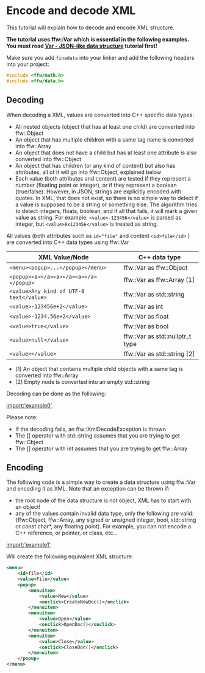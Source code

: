 # Encode and decode XML

This tutorial will explain how to decode and encode XML structure.

**The tutorial uses ffw::Var which is essential in the following examples. You must read [Var - JSON-like data structure](math-var.html) tutorial first!** 

Make sure you add `finedata` into your linker and add the following headers into your project:

```cpp
#include <ffw/math.h>
#include <ffw/data.h>
```

## Decoding

When decoding a XML, values are converted into C++ specific data types:

* All nested objects (object that has at least one child) are converted into ffw::Object
* An object that has multiple children with a same tag name is converted into ffw::Array
* An object that does not have a child but has at least one attribute is also converted into ffw::Object
* An object that has children (or any kind of content) but also has attributes, all of it will go into ffw::Object, explained below
* Each value (both attributes and content) are tested if they represent a number (floating point or integer), or if they represent a boolean (true/false). However, in JSON, strings are explicitly encoded with quotes. In XML, that does not exist, so there is no simple way to delect if a value is supposed to be a string or something else. The algorithm tries to detect integers, floats, boolean, and if all that fails, it will mark a given value as string. For example: `<value>-123456</value>` is parsed as integer, but `<value>0x123456</value>` is treated as string.

All values (both attributes such as `id="file"` and content `<id>file</id>` ) are converted into C++ data types using ffw::Var

| XML Value/Node                        | C++ data type              |
| ------------------------------------- | -------------------------- |
| `<menu><popup>...</popup></menu>`       | ffw::Var as ffw::Object    |
| `<popup><a></a><a></a><a></a></popup>`  | ffw::Var as ffw::Array [1]   |
| `<value>Any kind of UTF-8 text</value>` | ffw::Var as std::string    |
| `<value>-123456e+2</value>`             | ffw::Var as int            |
| `<value>-1234.56e+2</value>`            | ffw::Var as float          |
| `<value>true</value>`                   | ffw::Var as bool           |
| `<value>null</value>`                   | ffw::Var as std::nullptr_t type |
| `<value></value>`                       | ffw::Var as std::string [2] |

* [1] An object that contains multiple child objects with a same tag is converted into ffw::Array
* [2] Empty node is converted into an empty std::string

Decoding can be done as the following:

[import:'example0'](../../examples/data/xml_simple.cpp)

Please note:

* If the decoding fails, an ffw::XmlDecodeException is thrown
* The [] operator with std::string assumes that you are trying to get ffw::Object
* The [] operator with int assumes that you are trying to get ffw::Array

## Encoding

The following code is a simple way to create a data structure using ffw::Var and encoding it as XML. Note that an exception can be thrown if:

* the root node of the data structure is not object, XML has to start with an object!
* any of the values contain invalid data type, only the following are valid: (ffw::Object, ffw::Array, any signed or unsigned integer, bool, std::string or const char*, any floating point). For example, you can not encode a C++ reference, or pointer, or class, etc...

[import:'example1'](../../examples/data/xml_simple.cpp)

Will create the following equivalent XML structure:

```xml
<menu>
    <id>file</id>
    <value>File</value>
    <popup>
        <menuitem>
            <value>New</value>
            <onclick>CreateNewDoc()</onclick>
        </menuitem>
        <menuitem>
            <value>Open</value>
            <onclick>OpenDoc()</onclick>
        </menuitem>
        <menuitem>
            <value>Close</value>
            <onclick>CloseDoc()</onclick>
        </menuitem>
    </popup>
</menu>
```
